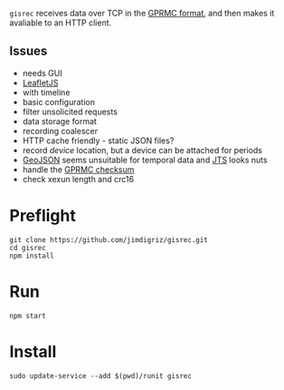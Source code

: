 `gisrec` receives data over TCP in the [GPRMC format](http://aprs.gids.nl/nmea/#rmc), and then makes it avaliable to an HTTP client.

## Issues

 * needs GUI
  * [LeafletJS](http://leafletjs.com/)
  * with timeline
 * basic configuration
  * filter unsolicited requests
 * data storage format
  * recording coalescer
  * HTTP cache friendly - static JSON files?
  * record *device* location, but a device can be attached for periods
  * [GeoJSON](http://geojson.org/geojson-spec.html) seems unsuitable for temporal data and [JTS](http://eagleio.readthedocs.org/en/latest/reference/historic/jts.html) looks nuts
 * handle the [GPRMC checksum](http://www.tigoe.com/pcomp/code/Processing/127/)
 * check xexun length and crc16

# Preflight

    git clone https://github.com/jimdigriz/gisrec.git
    cd gisrec
    npm install

# Run

    npm start

# Install

    sudo update-service --add $(pwd)/runit gisrec
